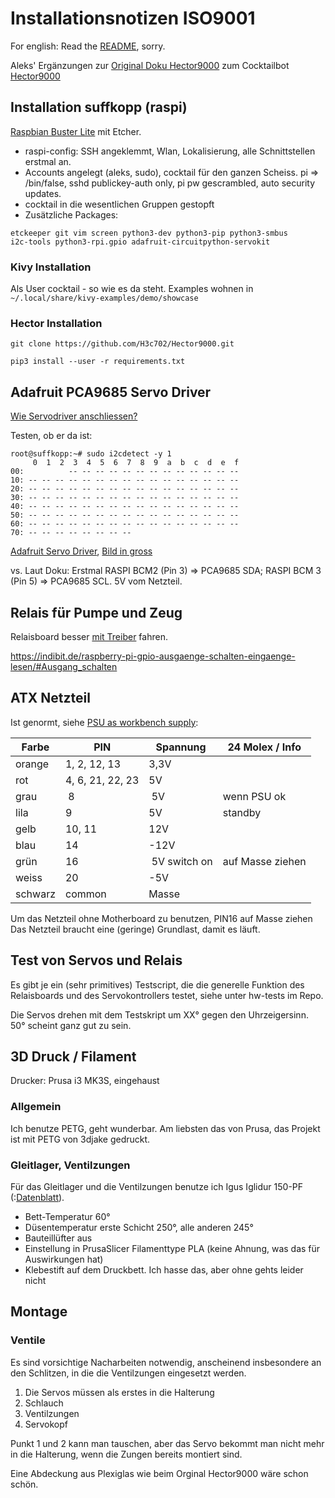 # Installationsnotizen ISO9001

For english: Read the [README](README.md), sorry.

Aleks' Ergänzungen zur [Original Doku Hector9000](https://cdn.hackaday.io/files/1615856913252640/H9000_ger_V0.2a.pdf) zum Cocktailbot [Hector9000](https://hackaday.io/project/161585-hector-9000)

## Installation suffkopp (raspi)

[Raspbian Buster Lite](https://www.raspberrypi.org/downloads/raspbian/)
mit Etcher. 

* raspi-config: SSH angeklemmt, Wlan, Lokalisierung, alle Schnittstellen erstmal an.
* Accounts angelegt (aleks, sudo), cocktail für den ganzen Scheiss. pi => /bin/false, sshd publickey-auth only, pi pw gescrambled, auto security updates.
* cocktail in die wesentlichen Gruppen gestopft
* Zusätzliche Packages: 

```
etckeeper git vim screen python3-dev python3-pip python3-smbus 
i2c-tools python3-rpi.gpio adafruit-circuitpython-servokit
```

### Kivy Installation

Als User cocktail - so wie es da steht.
Examples wohnen in `~/.local/share/kivy-examples/demo/showcase`

### Hector Installation
`git clone https://github.com/H3c702/Hector9000.git`

`pip3 install --user -r requirements.txt`

## Adafruit PCA9685 Servo Driver

[Wie Servodriver anschliessen?](https://learn.adafruit.com/adafruit-16-channel-servo-driver-with-raspberry-pi/configuring-your-pi-for-i2c)

Testen, ob er da ist:

```
root@suffkopp:~# sudo i2cdetect -y 1
     0  1  2  3  4  5  6  7  8  9  a  b  c  d  e  f
00:          -- -- -- -- -- -- -- -- -- -- -- -- --
10: -- -- -- -- -- -- -- -- -- -- -- -- -- -- -- --
20: -- -- -- -- -- -- -- -- -- -- -- -- -- -- -- --
30: -- -- -- -- -- -- -- -- -- -- -- -- -- -- -- --
40: -- -- -- -- -- -- -- -- -- -- -- -- -- -- -- --
50: -- -- -- -- -- -- -- -- -- -- -- -- -- -- -- --
60: -- -- -- -- -- -- -- -- -- -- -- -- -- -- -- --
70: -- -- -- -- -- -- -- --
```
[Adafruit Servo Driver](https://learn.adafruit.com/adafruit-16-channel-servo-driver-with-raspberry-pi/hooking-it-up), [Bild in gross](https://cdn-learn.adafruit.com/assets/assets/000/069/564/original/components_raspi_pca9685_i2c_with_servo.jpg?1547757668)

vs. Laut Doku: Erstmal RASPI BCM2 (Pin 3) => PCA9685 SDA; RASPI BCM 3 (Pin 5) => PCA9685 SCL.
5V vom Netzteil.

## Relais für Pumpe und Zeug
Relaisboard besser [mit Treiber](http://www.susa.net/wordpress/2012/06/raspberry-pi-relay-using-gpio/) fahren.

https://indibit.de/raspberry-pi-gpio-ausgaenge-schalten-eingaenge-lesen/#Ausgang_schalten

## ATX Netzteil 

Ist genormt, siehe [PSU as workbench supply](https://www.electronics-tutorials.ws/blog/convert-atx-psu-to-bench-supply.html):

Farbe | PIN | Spannung | 24 Molex / Info
----- | --- | ---- | ----
orange | 1, 2, 12, 13 | 3,3V |
rot| 4, 6, 21, 22, 23 |5V | 
grau | 8 | 5V | wenn PSU ok
lila| 9 | 5V | standby
gelb| 10, 11 | 12V|
blau| 14 | -12V|
grün| 16 | 5V switch on| auf Masse ziehen
weiss | 20 | -5V |
schwarz| common | Masse|

Um das Netzteil ohne Motherboard zu benutzen, PIN16 auf Masse ziehen Das Netzteil braucht eine (geringe) Grundlast, damit es läuft.

## Test von Servos und Relais

Es gibt je ein (sehr primitives) Testscript, die die generelle Funktion des Relaisboards und des Servokontrollers testet, siehe unter hw-tests im Repo.

Die Servos drehen mit dem Testskript um XX° gegen den Uhrzeigersinn. 50° scheint ganz gut zu sein.


## 3D Druck / Filament

Drucker: Prusa i3 MK3S, eingehaust

### Allgemein

Ich benutze PETG, geht wunderbar. 
Am liebsten das von Prusa, das Projekt ist mit PETG von 3djake gedruckt.

### Gleitlager, Ventilzungen

Für das Gleitlager und die Ventilzungen benutze ich Igus Iglidur 150-PF (:[Datenblatt](doc-extern/iglidur-I-150-PF-Verarbeitungshinweise-FDM.pdf)). 

* Bett-Temperatur 60°
* Düsentemperatur erste Schicht 250°, alle anderen 245°
* Bauteillüfter aus
* Einstellung in PrusaSlicer Filamenttype PLA (keine Ahnung, was das für Auswirkungen hat)
* Klebestift auf dem Druckbett. Ich hasse das, aber ohne gehts leider nicht

## Montage
### Ventile

Es sind vorsichtige Nacharbeiten notwendig, anscheinend insbesondere an den Schlitzen, in die die Ventilzungen eingesetzt werden.

1. Die Servos müssen als erstes in die Halterung
2. Schlauch
3. Ventilzungen
4. Servokopf

Punkt 1 und 2 kann man tauschen, aber das Servo bekommt man nicht mehr in die Halterung, wenn die Zungen bereits montiert sind.

Eine Abdeckung aus Plexiglas wie beim Orginal Hector9000 wäre schon schön.

